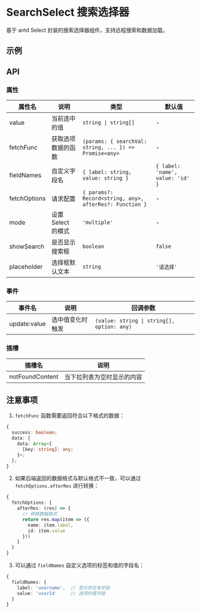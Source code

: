 # SearchSelect 搜索选择器

基于 antd Select 封装的搜索选择器组件，支持远程搜索和数据加载。
<script setup>
  import Basic from './Basic.vue'
</script>
## 示例

<Basic/>

## API

### 属性

| 属性名 | 说明 | 类型 | 默认值 |
| --- | --- | --- | --- |
| value | 当前选中的值 | `string \| string[]` | - |
| fetchFunc | 获取选项数据的函数 | `(params: { searchVal: string, ... }) => Promise<any>` | - |
| fieldNames | 自定义字段名 | `{ label: string, value: string }` | `{ label: 'name', value: 'id' }` |
| fetchOptions | 请求配置 | `{ params?: Record<string, any>, afterRes?: Function }` | - |
| mode | 设置 Select 的模式 | `'multiple'` | - |
| showSearch | 是否显示搜索框 | `boolean` | `false` |
| placeholder | 选择框默认文本 | `string` | `'请选择'` |

### 事件

| 事件名 | 说明 | 回调参数 |
| --- | --- | --- |
| update:value | 选中值变化时触发 | `(value: string \| string[], option: any)` |

### 插槽

| 插槽名 | 说明 |
| --- | --- |
| notFoundContent | 当下拉列表为空时显示的内容 |

## 注意事项

1. `fetchFunc` 函数需要返回符合以下格式的数据：
```typescript
{
  success: boolean;
  data: {
    data: Array<{
      [key: string]: any;
    }>;
  };
}
```

2. 如果后端返回的数据格式与默认格式不一致，可以通过 `fetchOptions.afterRes` 进行转换：
```typescript
{
  fetchOptions: {
    afterRes: (res) => {
      // 转换数据格式
      return res.map(item => ({
        name: item.label,
        id: item.value
      }))
    }
  }
}
```

3. 可以通过 `fieldNames` 自定义选项的标签和值的字段名：
```typescript
{
  fieldNames: {
    label: 'username',  // 显示的文本字段
    value: 'userId'     // 选项的值字段
  }
}
``` 